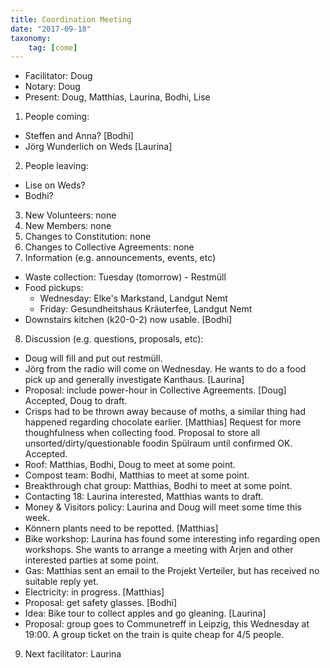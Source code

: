 ```yaml
---
title: Coordination Meeting
date: "2017-09-18"
taxonomy:
    tag: [come]
---
```


- Facilitator: Doug
- Notary: Doug
- Present: Doug, Matthias, Laurina, Bodhi, Lise

1. People coming:
  - Steffen and Anna? [Bodhi]
  - Jörg Wunderlich on Weds [Laurina]
2. People leaving:
  - Lise on Weds?
  - Bodhi?
3. New Volunteers: none
4. New Members: none
5. Changes to Constitution: none
6. Changes to Collective Agreements: none
7. Information (e.g. announcements, events, etc)
  - Waste collection: Tuesday (tomorrow) - Restmüll
  - Food pickups:
    - Wednesday: Elke's Markstand, Landgut Nemt
    - Friday: Gesundheitshaus Kräuterfee, Landgut Nemt
  - Downstairs kitchen (k20-0-2) now usable. [Bodhi]
8. Discussion (e.g. questions, proposals, etc):
  - Doug will fill and put out restmüll.
  - Jörg from the radio will come on Wednesday. He wants to do a food pick up and generally investigate Kanthaus. [Laurina]
  - Proposal: include power-hour in Collective Agreements. [Doug] Accepted, Doug to draft.
  - Crisps had to be thrown away because of moths, a similar thing had happened regarding chocolate earlier. [Matthias] Request for more thoughfulness when collecting food. Proposal to store all unsorted/dirty/questionable foodin Spülraum until confirmed OK. Accepted.
  - Roof: Matthias, Bodhi, Doug to meet at some point.
  - Compost team: Bodhi, Matthias to meet at some point.
  - Breakthrough chat group: Matthias, Bodhi to meet at some point.
  - Contacting 18: Laurina interested, Matthias wants to draft.
  - Money & Visitors policy: Laurina and Doug will meet some time this week.
  - Könnern plants need to be repotted. [Matthias]
  - Bike workshop: Laurina has found some interesting info regarding open workshops. She wants to arrange a meeting with Arjen and other interested parties at some point.
  - Gas: Matthias sent an email to the Projekt Verteiler, but has received no suitable reply yet.
  - Electricity: in progress. [Matthias]
  - Proposal: get safety glasses. [Bodhi]
  - Idea: Bike tour to collect apples and go gleaning. [Laurina]
  - Proposal: group goes to Communetreff in Leipzig, this Wednesday at 19:00. A group ticket on the train is quite cheap for 4/5 people.
9. Next facilitator: Laurina
